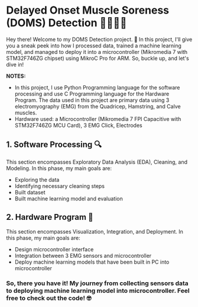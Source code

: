 # Delayed Onset Muscle Soreness (DOMS) Detection 🚴🏼‍♀️💪
Hey there! Welcome to my DOMS Detection project. 
🚀 In this project, I'll give you a sneak peek into how I processed data, trained a machine learning model, and managed to deploy it into a microcontroller (Mikromedia 7 with STM32F746ZG chipset) using MikroC Pro for ARM. So, buckle up, and let's dive in!

**NOTES:** 
- In this project, I use Python Programming language for the software processing and use C Programming language for the Hardware Program. The data used in this project are primary data using 3 electromyography (EMG) from the Quadricep, Hamstring, and Calve muscles.
- Hardware used: a Microcontroller (Mikromedia 7 FPI Capacitive with STM32F746ZG MCU Card), 3 EMG Click, Electrodes

## 1. Software Processing 🔍
This section encompasses Exploratory Data Analysis (EDA), Cleaning, and Modeling.
In this phase, my main goals are:
- Exploring the data
- Identifying necessary cleaning steps
- Built dataset
- Built machine learning model and evaluation

## 2. Hardware Program 🚀
This section encompasses Visualization, Integration, and Deployment.
In this phase, my main goals are:
- Design microcontroller interface
- Integration between 3 EMG sensors and microcontroller
- Deploy machine learning models that have been built in PC into microcontroller

### So, there you have it! My journey from collecting sensors data to deploying machine learning model into microcontroller. Feel free to check out the code! 🤓
